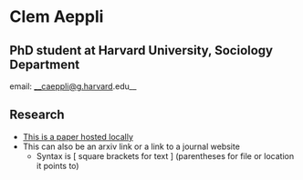 # Clem Aeppli
## PhD student at Harvard University, Sociology Department

email: __caeppli@g.harvard.edu__

## Research

+ [This is a paper hosted locally](papers/paper1.pdf)
+ This can also be an arxiv link or a link to a journal website
  * Syntax is [ square brackets for text ] (parentheses for file or location it points to)


